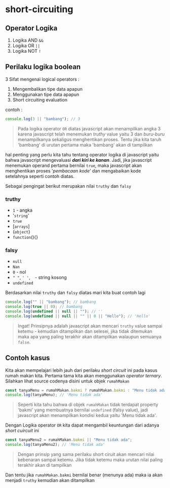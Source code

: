 # short-circuiting

## Operator Logika

1. Logika AND `&&`
2. Logika OR `||`
3. Logika NOT `!`

## Perilaku logika boolean

3 Sifat mengenai logical operators :

1. Mengembalikan tipe data apapun
2. Menggunakan tipe data apapun
3. Short circuiting evaluation

contoh :

```javascript
console.log(3 || "bambang"); // 3
```

> Pada logika operator `OR` diatas javascript akan menampilkan angka 3 karena javascript telah menemukan _truthy_ value yaitu 3 dan _buru-buru_ menampilkanya sekaligus menghentikan proses. Tentu jika kita taruh 'bambang' di urutan pertama maka 'bambang' akan di tampilkan

hal penting yang perlu kita tahu tentang operator logika di javascript yaitu bahwa javascript mengevaluasi **_dari kiri ke kanan_**. Jadi, jika javascript menemukan operand pertama bernilai `true`, maka javascript akan menghentikan proses '_pembacaan kode_' dan mengabaikan kode setelahnya seperti contoh diatas.

Sebagai pengingat berikut merupakan nilai `truthy` dan `falsy`

### truthy

- `1` - angka
- '`string`'
- `true`
- [`arrays`]
- {`object`}
- `function`(){}

### falsy

- `null`
- `Nan`
- `0` - nol
- `" "`, `' '`, ` ` - string kosong
- `undefined`

Berdasarkan nilai `truthy` dan `falsy` diatas mari kita buat contoh lagi

```javascript
console.log("" || "bambang"); // bambang
console.log(true || 0); // bambang
console.log(undefined || null || ""); // ''
console.log(undefined || null || "" || 0 || "Hello"); // 'Hello'
```

> Ingat! Prinsipnya adalah javascript akan mencari `truthy` value sampai ketemu - kemudian ditampilkan dan selesei, jika tidak ditemukan maka apa yang paling terakhir akan ditampilkan walaupun semuanya `false`.

## Contoh kasus

Kita akan mempelajari lebih jauh dari perilaku _short circuit_ ini pada kasus rumah makan kita. Pertama tama kita akan menggunakan _operator ternary_. Silahkan lihat source codenya disini untuk objek `rumahMakan`

```javascript
const tanyaMenu = rumahMakan.bakmi ? rumahMakan.bakmi : "Menu tidak ada";
console.log(tanyaMenu); // 'Menu tidak ada'
```

> Seperti kita tahu bahwa di objek `rumahMakan` tidak terdapat property 'bakmi' yang membuatnya bernilai `undefined` (falsy value), jadi javascript akan menampilkan kondisi kedua yaitu 'Menu tidak ada'.

Dengan Logika operator `OR` kita dapat mengambil keuntungan dari adanya _short cuircuit_ ini

```javascript
const tanyaMenu2 = rumahMakan.bakmi || "Menu tidak ada";
console.log(tanyaMenu2); // 'Menu tidak ada'
```

> Dengan prinsip yang sama perilaku short ciruit akan mencari nilai kebenaran sampai ketemu. Jika tidak ketemu maka urutan nilai paling terakhir akan di tampilkan

Dan tentu jika `rumahMakan.bakmi` bernilai benar (menunya ada) maka ia akan menjadi `truthy` kemudian akan ditampilkan
